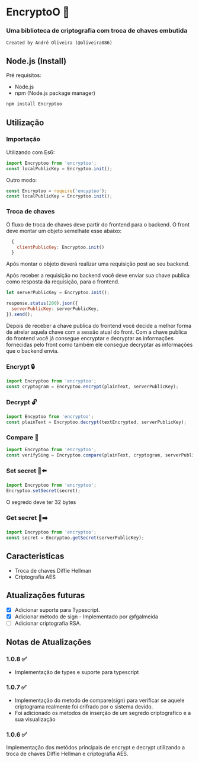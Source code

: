 # EncryptoO 🔐

### Uma biblioteca de criptografia com troca de chaves embutida
```
Created by André Oliveira (@oliveira086)
```

## Node.js (Install)

Pré requisitos:

- Node.js
- npm (Node.js package  manager)

```bash
npm install Encryptoo
```
## Utilização

### Importação
Utilizando com Es6:

```javascript
import Encryptoo from 'encryptoo';
const localPublicKey = Encryptoo.init();
```

Outro modo:

```javascript
const Encryptoo = require('encyptoo');
const localPublicKey = Encryptoo.init();
```
### Troca de chaves

O fluxo de troca de chaves deve partir do frontend para o backend. O front deve montar um objeto semelhate esse abaixo:
```javascript
  {
    clientPublicKey: Encryptoo.init()
  }
```
Após montar o objeto deverá realizar uma requisição post ao seu backend.

Após receber a requisição no backend você deve enviar sua chave publica como resposta da requisição, para o frontend.
```javascript
let serverPublicKey = Encryptoo.init();

response.status(200).json({
  serverPublicKey: serverPublicKey,
}).send();
```
Depois de receber a chave publica do frontend você decide a melhor forma de atrelar aquela chave com a sessão atual do front. Com a chave publica do frontend você já consegue encryptar e decryptar as informações fornecidas pelo front como também ele consegue decryptar as informações que o backend envia.

### Encrypt 🔒
```javascript
import Encryptoo from 'encryptoo';
const cryptogram = Encryptoo.encrypt(plainText, serverPublicKey);
```

### Decrypt 🔓
```javascript
import Encyptoo from 'encryptoo';
const plainText = Encryptoo.decrypt(textEncrypted, serverPublicKey);
```

### Compare 🤝
```javascript
import Encryptoo from 'encryptoo';
const verifySing = Encryptoo.compare(plainText, cryptogram, serverPublicKey);
```
### Set secret 🔑⬅️
```javascript
import Encryptoo from 'encryptoo';
Encryptoo.setSecret(secret);
```
O segredo deve ter 32 bytes

### Get secret 🔑➡️
```javascript
import Encryptoo from 'encryptoo';
const secret = Encryptoo.getSecret(serverPublicKey);
```

## Caracteristicas 
 - Troca de chaves Diffie Hellman
 - Criptografia AES
## Atualizações futuras

- [x] Adicionar suporte para Typescript.
- [x] Adicionar método de sign - Implementado por @fgalmeida
- [ ] Adicionar criptografia RSA.
## Notas de Atualizações

### 1.0.8 ✅
- Implementação de types e suporte para typescript
### 1.0.7 ✅
- Implementação do metodo de compare(sign) para verificar se aquele criptograma realmente foi crifrado por o sistema devido.
- Foi adicionado os metodos de inserção de um segredo criptografico e a sua visualização

### 1.0.6 ✅
Implementação dos metódos principais de encrypt e decrypt utilizando a troca de chaves Diffie Hellman e criptografia AES.